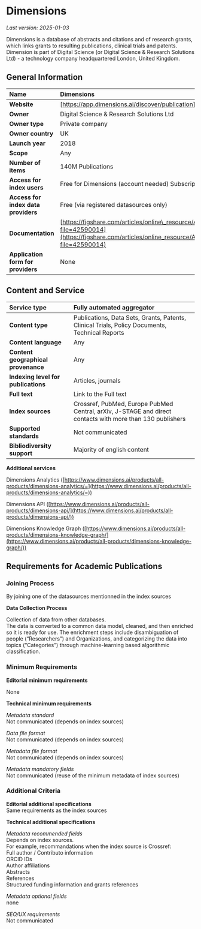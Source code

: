 # **Dimensions**

*Last version: 2025-01-03*

Dimensions is a database of abstracts and citations and of research grants, which links grants to resulting publications, clinical trials and patents. Dimension is part of Digital Science (or Digital Science & Research Solutions Ltd) \- a technology company headquartered London, United Kingdom.

## General Information

| Name | Dimensions |
| :---- | :---- |
| **Website** | [https://app.dimensions.ai/discover/publication](https://app.dimensions.ai/discover/publication) |
| **Owner** | Digital Science & Research Solutions Ltd |
| **Owner type** | Private company |
| **Owner country** | UK |
| **Launch year** | 2018 |
| **Scope** | Any |
| **Number of items** | 140M Publications |
| **Access for index users** | Free for Dimensions (account needed) Subscription fees for advanced functionalities (API access, etc.) |
| **Access for index data providers** | Free (via registered datasources only) |
| **Documentation** | [https://figshare.com/articles/online\_resource/A\_Guide\_to\_the\_Dimensions\_Data\_Approach/5783094?file=42590014](https://figshare.com/articles/online_resource/A_Guide_to_the_Dimensions_Data_Approach/5783094?file=42590014) |
| **Application form for providers** | None |

## Content and Service

| Service type | Fully automated aggregator  |
| :---- | :---- |
| **Content type** | Publications, Data Sets, Grants, Patents, Clinical Trials, Policy Documents, Technical Reports |
| **Content language** | Any |
| **Content geographical provenance** | Any |
| **Indexing level for publications** | Articles, journals |
| **Full text** | Link to the Full text |
| **Index sources** | Crossref, PubMed, Europe PubMed Central, arXiv, J-STAGE and direct contacts with more than 130 publishers |
| **Supported standards** | Not communicated |
| **Bibliodiversity support** | Majority of english content |

**Additional services**

Dimensions Analytics ([https://www.dimensions.ai/products/all-products/dimensions-analytics/=](https://www.dimensions.ai/products/all-products/dimensions-analytics/=))

Dimensions API ([https://www.dimensions.ai/products/all-products/dimensions-api/](https://www.dimensions.ai/products/all-products/dimensions-api/))

Dimensions Knowledge Graph ([https://www.dimensions.ai/products/all-products/dimensions-knowledge-graph/](https://www.dimensions.ai/products/all-products/dimensions-knowledge-graph/))

## Requirements for Academic Publications

### Joining Process

By joining one of the datasources mentionned in the index sources

**Data Collection Process**

Collection of data from other databases.  
The data is converted to a common data model, cleaned, and then enriched so it is ready for use. The enrichment steps include disambiguation of people (“Researchers”) and Organizations, and categorizing the data into topics (“Categories”) through machine-learning based algorithmic classification.

### Minimum Requirements

**Editorial minimum requirements**

None

**Technical minimum requirements**

*Metadata standard*  
Not communicated (depends on index sources)

*Data file format*   
Not communicated (depends on index sources)

*Metadata file format*  
Not communicated (depends on index sources)

*Metadata mandatory fields*  
Not communicated (reuse of the minimum metadata of index sources)

### **Additional Criteria**

**Editorial additional specifications**  
Same requirements as the index sources

**Technical additional specifications**

*Metadata recommended fields*  
Depends on index sources.  
For example, recommandations when the index source is Crossref:  
Full author / Contributo information  
ORCID IDs  
Author affiliations  
Abstracts  
References  
Structured funding information and grants references

*Metadata optional fields*  
none

*SEO/UX requirements*  
Not communicated

